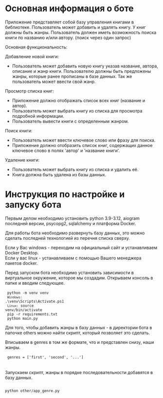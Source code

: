 # Основная информация о боте
Приложение представляет собой базу управления книгами в библиотеке. Пользователь может добавить и удалять книгу.
У книг должны быть жанры.
Пользователь должен иметь возможность поиска книги по названию и/или автору. (поиск через один запрос)

Основная функциональность:

Добавление новой книги:
- Пользователь может добавить новую книгу указав название, автора, описание и жанр книги. Пользователю должны быть предложены жанры, которые ранее прописаны в базе данных. Так же пользователь может ввести свой жанр.

Просмотр списка книг:
- Приложение должно отображать список всех книг (название и автор).
- Пользователь может выбрать книгу из списка для просмотра подробной информации.
- Пользователь вывести книги с определенным жанром.

Поиск книги:
- Пользователь может ввести ключевое слово или фразу для поиска.
- Приложение должно отобразить список книг, содержащих данное ключевое слово в полях 'автор' и 'название книги'.

Удаление книги:
- Пользователь может выбрать книгу из списка и удалить её.
- Книга должна быть удалена из базы данных.

# Инструкция по настройке и запуску бота
Первым делом необходимо установить python 3.9-3.12, aiogram последней версии, psycopg2, sqlalchemy и платформа Docker.

Для работы бота необходимо развернуть базу данных, это можно сделать последней технологией из перечня списка сверху.

Если у Вас windows - переходим на официальный сайт и устанавливаем Docker Desktop.<br>
Если у вас linux - устанавливаем с помощью Вашего менеджера пакетов docker.<br>

Перед запуском бота необходимо установить зависимости в виртуальное окружение, которое мы создадим. Открываем консоль в папке и вводим следующее.<br><br>
<code>
python -m venv venv<br>
```Windows:```
.\venv\Scripts\Activate.ps1<br>
```Linux:``` source venv/bin/activate<br>
pip -r requirements.txt<br>
python main.py
</code>

Для того, чтобы добавить жанры в базу данных - в директории бота в папочке others можно найти скрипт, который позволяет это сделать.

Вписываем в genres в том же формате, что и представлен снизу, наши жанры. <br><br>
<code>
genres = ['first', 'second', '...']
</code><br><br>
Запускаем скрипт, жанры в порядке последовательности добавятся в базу данных.<br>

<code> 
python other/app_genre.py
</code>